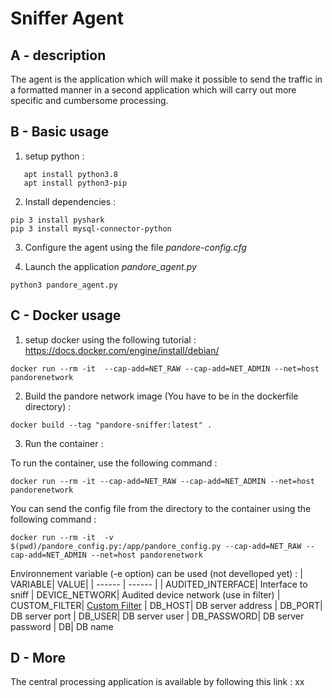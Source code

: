 # Sniffer Agent

## A - description

The agent is the application which will make it possible to send the traffic in a formatted manner in a second application which will carry out more specific and cumbersome processing.

## B - Basic usage
1) setup python :
```
   apt install python3.8
   apt install python3-pip
```

2) Install dependencies :
```
pip 3 install pyshark
pip 3 install mysql-connector-python
```

3) Configure the agent using the file *pandore-config.cfg* 

4) Launch the application *pandore_agent.py*
```
python3 pandore_agent.py
```

## C - Docker usage

1) setup docker using the following tutorial :
https://docs.docker.com/engine/install/debian/
```
docker run --rm -it  --cap-add=NET_RAW --cap-add=NET_ADMIN --net=host pandorenetwork
```

2) Build the pandore network image (You have to be in the dockerfile directory) :
```
docker build --tag "pandore-sniffer:latest" .
```

3) Run the container :

To run the container, use the following command :
```
docker run --rm -it --cap-add=NET_RAW --cap-add=NET_ADMIN --net=host pandorenetwork

```
You can send the config file from the directory to the container using the following command :
```
docker run --rm -it  -v $(pwd)/pandore_config.py:/app/pandore_config.py --cap-add=NET_RAW --cap-add=NET_ADMIN --net=host pandorenetwork
```

Environnement variable (-e option) can be used (not develloped yet) :
| VARIABLE| VALUE|
| ------ | ------ |
| AUDITED_INTERFACE| Interface to sniff
| DEVICE_NETWORK| Audited device network (use in filter)
| CUSTOM_FILTER| [Custom Filter](https://biot.com/capstats/bpf.html)
| DB_HOST| DB server address
| DB_PORT| DB server port
| DB_USER| DB server user
| DB_PASSWORD| DB server password
| DB| DB name

## D - More

The central processing application is available by following this link :
xx
